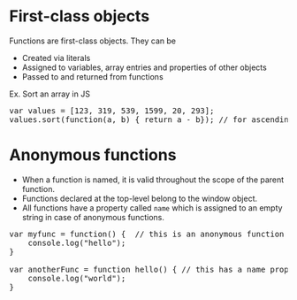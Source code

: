 First-class objects
====
Functions are first-class objects. They can be

- Created via literals
- Assigned to variables, array entries and properties of other objects
- Passed to and returned from functions

Ex. Sort an array in JS 
<pre>
var values = [123, 319, 539, 1599, 20, 293];
values.sort(function(a, b) { return a - b}); // for ascending order
</pre>

Anonymous functions
====

- When a function is named, it is valid throughout the scope of the parent function.
- Functions declared at the top-level belong to the window object.
- All functions have a property called `name` which is assigned to an empty string in case of anonymous functions.

<pre>
var myfunc = function() {  // this is an anonymous function
    console.log("hello");
}

var anotherFunc = function hello() { // this has a name property as hello
    console.log("world");
}
</pre>

